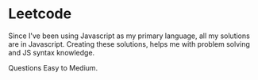 # Leetcode

Since I've been using Javascript as my primary language, all my solutions are in Javascript. Creating these solutions, helps me with problem solving and JS syntax knowledge. 

Questions Easy to Medium.
